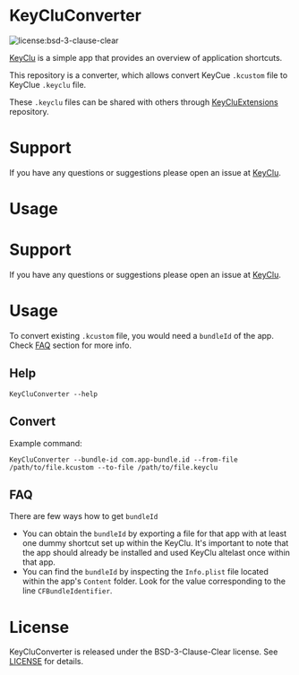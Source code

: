 # KeyCluConverter

![license:bsd-3-clause-clear](https://img.shields.io/badge/license-BSD--3--Clause--Clear-orange.svg)

[KeyClu](https://github.com/Anze/KeyCluCask) is a simple app that provides an overview of application shortcuts.

This repository is a converter, which allows convert KeyCue `.kcustom` file to KeyClue `.keyclu` file.

These `.keyclu` files can be shared with others through [KeyCluExtensions](https://github.com/Anze/KeyCluExtensions) repository.

# Support

If you have any questions or suggestions please open an issue at [KeyClu](https://github.com/Anze/KeyCluCask/issues).

# Usage



# Support

If you have any questions or suggestions please open an issue at [KeyClu](https://github.com/Anze/KeyCluCask/issues).

# Usage
To convert existing `.kcustom` file, you would need a `bundleId` of the app. Check [FAQ](#FAQ) section for more info.

## Help
```
KeyCluConverter --help
```

## Convert
Example command:
```
KeyCluConverter --bundle-id com.app-bundle.id --from-file /path/to/file.kcustom --to-file /path/to/file.keyclu
```
## FAQ
There are few ways how to get `bundleId`
- You can obtain the `bundleId` by exporting a file for that app with at least one dummy shortcut set up within the KeyClu. It's important to note that the app should already be installed and used KeyClu altelast once within that app.
- You can find the `bundleId` by inspecting the `Info.plist` file located within the app's `Content` folder. Look for the value corresponding to the line `CFBundleIdentifier`.

# License

KeyCluConverter is released under the BSD-3-Clause-Clear license. See [LICENSE](LICENSE) for details.
